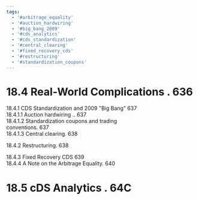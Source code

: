 ```yaml
---
tags:
  - '#arbitrage_equality'
  - '#auction_hardwiring'
  - '#big_bang_2009'
  - '#cds_analytics'
  - '#cds_standardization'
  - '#central_clearing'
  - '#fixed_recovery_cds'
  - '#restructuring'
  - '#standardization_coupons'
---
```

# 18.4 Real-World Complications . 636  

18.4.1 CDS Standardization and 2009 "Big Bang" 637   
18.4.1.1 Auction hardwiring .. 637   
18.4.1.2 Standardization coupons and trading   
conventions. 637   
18.4.1.3 Central clearing. 638  

18.4.2 Restructuring. 638  

18.4.3 Fixed Recovery CDS 639   
18.4.4 A Note on the Arbitrage Equality. 640  

# 18.5 cDS Analytics . 64C  
